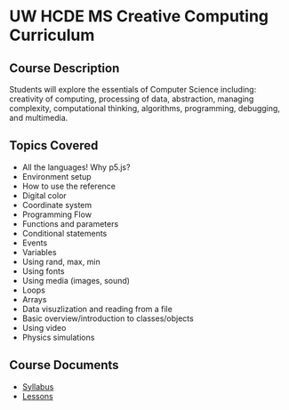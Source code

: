 # UW HCDE MS Creative Computing Curriculum

## Course Description
Students will explore the essentials of Computer Science including: creativity of computing, processing of data, abstraction, managing complexity, computational thinking, algorithms, programming, debugging, and multimedia.

## Topics Covered
* All the languages! Why p5.js?
* Environment setup
* How to use the reference
* Digital color
* Coordinate system
* Programming Flow
* Functions and parameters
* Conditional statements
* Events
* Variables
* Using rand, max, min
* Using fonts
* Using media (images, sound)
* Loops
* Arrays
* Data visuzlization and reading from a file
* Basic overview/introduction to classes/objects
* Using video
* Physics simulations

## Course Documents
* [Syllabus](syllabus.md)
* [Lessons](lessons)